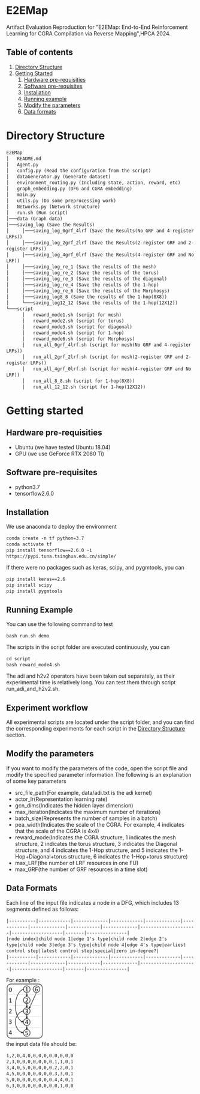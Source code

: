 # E2EMap
Artifact Evaluation Reproduction for "E2EMap: End-to-End Reinforcement Learning for CGRA Compilation via Reverse Mapping",HPCA 2024.

## Table of contents
1. [Directory Structure](#directory-structure)
2. [Getting Started](#getting-started)
    1. [Hardware pre-requisities](#hardware-pre-requisities)
    2. [Software pre-requisites](#software-pre-requisites)
    3. [Installation](#installation)
    4. [Running example](#running-example)
    5. [Modify the parameters](#modify-the-parameters)
    6. [Data formats](#data-formats)

# Directory Structure

```
E2EMap
│   README.md
│   Agent.py
│   config.py (Read the configuration from the script)
│   dataGenerator.py (Generate dataset)
│   environment_routing.py (Including state, action, reward, etc)
│   graph_embedding.py (DFG and CGRA embedding)
│   main.py
│   utils.py (Do some preprocessing work)
│   Networks.py (Network structure)
│   run.sh (Run script)
│───data (Graph data)
│───saving_log (Save the Results)
│     │───saving_log_0grf_4lrf (Save the Results(No GRF and 4-register LRFs))
│     │───saving_log_2grf_2lrf (Save the Results(2-register GRF and 2-register LRFs))
│     │───saving_log_4grf_0lrf (Save the Results(4-register GRF and No LRF))
│     │───saving_log_re_1 (Save the results of the mesh)
│     │───saving_log_re_2 (Save the results of the torus)
│     │───saving_log_re_3 (Save the results of the diagonal)
│     │───saving_log_re_4 (Save the results of the 1-hop)
│     │───saving_log_re_6 (Save the results of the Morphosys)
│     │───saving_log8_8 (Save the results of the 1-hop(8X8))
│     └───saving_log12_12 (Save the results of the 1-hop(12X12))
└───script
      │   reward_mode1.sh (script for mesh)
      │   reward_mode2.sh (script for torus)
      │   reward_mode3.sh (script for diagonal)
      │   reward_mode4.sh (script for 1-hop)
      │   reward_mode6.sh (script for Morphosys)
      │   run_all_0grf_4lrf.sh (script for mesh(No GRF and 4-register LRFs))
      │   run_all_2grf_2lrf.sh (script for mesh(2-register GRF and 2-register LRFs))
      │   run_all_4grf_0lrf.sh (script for mesh(4-register GRF and No LRF))
      │   run_all_8_8.sh (script for 1-hop(8X8))
      │   run_all_12_12.sh (script for 1-hop(12X12))
```

# Getting started
## Hardware pre-requisities
* Ubuntu (we have tested Ubuntu 18.04)
* GPU (we use GeForce RTX 2080 Ti)

## Software pre-requisites
* python3.7
* tensorflow2.6.0

## Installation
We use anaconda to deploy the environment
```
conda create -n tf python=3.7
conda activate tf
pip install tensorflow==2.6.0 -i https://pypi.tuna.tsinghua.edu.cn/simple/
```
If there were no packages such as keras, scipy, and pygmtools, you can
```
pip install keras==2.6
pip install scipy
pip install pygmtools
```

## Running Example
You can use the following command to test
```
bash run.sh demo
```
The scripts in the script folder are executed continuously, you can
```
cd script
bash reward_mode4.sh
```
The adi and h2v2 operators have been taken out separately, as their experimental time is relatively long. You can test them through script run_adi_and_h2v2.sh.

## Experiment workflow
All experimental scripts are located under the script folder, and you can find the corresponding experiments for each script in the [Directory Structure](#directory-structure) section.

## Modify the parameters
If you want to modify the parameters of the code, open the script file and modify the specified parameter information
The following is an explanation of some key parameters
* src_file_path(For example, data/adi.txt is the adi kernel)
* actor_lr(Representation learning rate)
* gcn_dims(Indicates the hidden layer dimension)
* max_iteration(Indicates the maximum number of iterations)
* batch_size(Represents the number of samples in a batch)
* pea_width(Indicates the scale of the CGRA. For example, 4 indicates that the scale of the CGRA is 4x4)
* reward_mode(Indicates the CGRA structure, 1 indicates the mesh structure, 2 indicates the torus structure, 3 indicates the Diagonal structure, and 4 indicates the 1-Hop structure, and 5 indicates the 1-Hop+Diagonal+torus structure, 6 indicates the 1-Hop+torus structure)
* max_LRF(the number of LRF resources in one FU)
* max_GRF(the number of GRF resources in a time slot)

## Data Formats
Each line of the input file indicates a node in a DFG, which includes 13 segments defined as follows:
```
|----------|------------|-------------|------------|-------------|------------|-------------|------------|-------------|---------------------|-------------------|-------|---------------|
|node index|child node 1|edge 1's type|child node 2|edge 2's type|child node 3|edge 3's type|child node 4|edge 4's type|earliest control step|latest control step|special|zero in-degree?|
|----------|------------|-------------|------------|-------------|------------|-------------|------------|-------------|---------------------|-------------------|-------|---------------|
```

For example : \
<img src="DFG.png" alt="drawing" width="100"/> \
the input data file should be:
```
1,2,0,4,0,0,0,0,0,0,0,0,0
2,3,0,0,0,0,0,0,0,1,1,0,1
3,4,0,5,0,0,0,0,0,2,2,0,1
4,5,0,0,0,0,0,0,0,3,3,0,1
5,0,0,0,0,0,0,0,0,4,4,0,1
6,3,0,0,0,0,0,0,0,0,1,0,0
```
